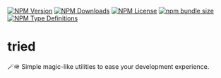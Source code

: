 [![NPM Version](https://img.shields.io/npm/v/tried?style=flat-square?labelColor=black&color=navy)](https://npmjs.com/tried/)
[![NPM Downloads](https://img.shields.io/npm/d18m/tried?style=flat-square?labelColor=black&color=navy)](https://npmjs.com/tried/)
[![NPM License](https://img.shields.io/npm/l/tried?style=flat-square?labelColor=black&color=navy)](https://npmjs.com/tried/)
[![npm bundle size](https://img.shields.io/bundlephobia/minzip/tried?style=flat-square?labelColor=black&color=navy)](https://npmjs.com/tried/)
[![NPM Type Definitions](https://img.shields.io/npm/types/tried?style=flat-square?labelColor=black&color=navy)](https://npmjs.com/tried/)

# tried

🪄🪖 Simple magic-like utilities to ease your development experience.
